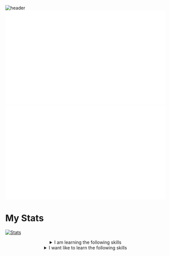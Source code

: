 ![header](https://capsule-render.vercel.app/api?type=Waving&color=333333&height=250&section=header&text=AchromaticDev&fontSize=70&animation=fadeIn&fontColor=DDDDDD)
[![Language](https://raw.githubusercontent.com/KBluePurple/github-stats-transparent/output/generated/languages.svg)](https://github.com/KBluePurple)
[![Overview](https://raw.githubusercontent.com/KBluePurple/github-stats-transparent/output/generated/overview.svg)](https://github.com/KBluePurple)

# My Stats

[![Stats](https://github-readme-stats.vercel.app/api?username=KBluePurple&show_icons=true)](https://github.com/KBluePurple)

<details align="center">
  <summary>I am learning the following skills</summary>
  <p align="center" style="font-size: 30px">
    <b>I am learning the following skills</b>
  </p>

  <p align="center">
    <img src="https://img.shields.io/static/v1?style=for-the-badge&message=Visual+Studio&color=5C2D91&logo=Visual+Studio&logoColor=FFFFFF&label="/>
    <img src="https://img.shields.io/static/v1?style=for-the-badge&message=Visual+Studio+Code&color=007ACC&logo=Visual+Studio+Code&logoColor=FFFFFF&label="/>
  </p>

  <p align="center">
    <img src="https://img.shields.io/static/v1?style=for-the-badge&message=Git&color=F05032&logo=Git&logoColor=FFFFFF&label="/>
    <img src="https://img.shields.io/static/v1?style=for-the-badge&message=GitHub&color=181717&logo=GitHub&logoColor=FFFFFF&label="/>
    <img src="https://img.shields.io/static/v1?style=for-the-badge&message=Sourcetree&color=0052CC&logo=Sourcetree&logoColor=FFFFFF&label="/>
  </p>

  <p align="center">
    <img src="https://img.shields.io/static/v1?style=for-the-badge&message=Adobe+Creative+Cloud&color=DA1F26&logo=Adobe+Creative+Cloud&logoColor=FFFFFF&label="/>
    <img src="https://img.shields.io/static/v1?style=for-the-badge&message=Adobe+Photoshop&color=31A8FF&logo=Adobe+Photoshop&logoColor=FFFFFF&label="/>
    <img src="https://img.shields.io/static/v1?style=for-the-badge&message=Adobe+Illustrator&color=222222&logo=Adobe+Illustrator&logoColor=FF9A00&label="/>
    <img src="https://img.shields.io/static/v1?style=for-the-badge&message=Adobe+XD&color=FF61F6&logo=Adobe+XD&logoColor=FFFFFF&label="/>
    <img src="https://img.shields.io/static/v1?style=for-the-badge&message=Postman&color=FF6C37&logo=Postman&logoColor=FFFFFF&label="/>
    <img src="https://img.shields.io/static/v1?style=for-the-badge&message=diagrams.net&color=F08705&logo=diagrams.net&logoColor=FFFFFF&label="/>
    <img src="https://img.shields.io/static/v1?style=for-the-badge&message=reveal.js&color=222222&logo=reveal.js&logoColor=F2E142&label="/>
  </p>

  <p align="center">
    <img src="https://img.shields.io/static/v1?style=for-the-badge&message=C+Sharp&color=239120&logo=C+Sharp&logoColor=FFFFFF&label="/>
    <img src="https://img.shields.io/static/v1?style=for-the-badge&message=C%2B%2B&color=00599C&logo=C%2B%2B&logoColor=FFFFFF&label="/>
    <img src="https://img.shields.io/static/v1?style=for-the-badge&message=C&color=222222&logo=C&logoColor=A8B9CC&label="/>
    <img src="https://img.shields.io/static/v1?style=for-the-badge&message=JavaScript&color=222222&logo=JavaScript&logoColor=F7DF1E&label="/>
    <img src="https://img.shields.io/static/v1?style=for-the-badge&message=TypeScript&color=3178C6&logo=TypeScript&logoColor=FFFFFF&label="/>
    <img src="https://img.shields.io/static/v1?style=for-the-badge&message=Rust&color=000000&logo=Rust&logoColor=FFFFFF&label="/>
  </p>

  <p align="center">
    <img src="https://img.shields.io/static/v1?style=for-the-badge&message=HTML5&color=E34F26&logo=HTML5&logoColor=FFFFFF&label="/>
    <img src="https://img.shields.io/static/v1?style=for-the-badge&message=CSS3&color=1572B6&logo=CSS3&logoColor=FFFFFF&label="/>
    <img src="https://img.shields.io/static/v1?style=for-the-badge&message=Markdown&color=000000&logo=Markdown&logoColor=FFFFFF&label="/>
  </p>

  <p align="center">
    <img src="https://img.shields.io/static/v1?style=for-the-badge&message=Unity&color=222222&logo=Unity&logoColor=FFFFFF&label="/>
    <img src="https://img.shields.io/static/v1?style=for-the-badge&message=.NET&color=512BD4&logo=.NET&logoColor=FFFFFF&label="/>
    <img src="https://img.shields.io/static/v1?style=for-the-badge&message=Node.js&color=339933&logo=Node.js&logoColor=FFFFFF&label="/>
    <img src="https://img.shields.io/static/v1?style=for-the-badge&message=ts-node&color=3178C6&logo=ts-node&logoColor=FFFFFF&label="/>
    <img src="https://img.shields.io/static/v1?style=for-the-badge&message=Express&color=000000&logo=Express&logoColor=FFFFFF&label="/>
    <img src="https://img.shields.io/static/v1?style=for-the-badge&message=Socket.io&color=010101&logo=Socket.io&logoColor=FFFFFF&label="/>
    <img src="https://img.shields.io/static/v1?style=for-the-badge&message=Svelte&color=FF3E00&logo=Svelte&logoColor=FFFFFF&label="/>
    <img src="https://img.shields.io/static/v1?style=for-the-badge&message=Electron&color=47848F&logo=Electron&logoColor=FFFFFF&label="/>
  </p>

  <p align="center">
    <img src="https://img.shields.io/static/v1?style=for-the-badge&message=Windows+Terminal&color=4D4D4D&logo=Windows+Terminal&logoColor=FFFFFF&label="/>
    <img src="https://img.shields.io/static/v1?style=for-the-badge&message=pnpm&color=222222&logo=pnpm&logoColor=F69220&label="/>
    <img src="https://img.shields.io/static/v1?style=for-the-badge&message=npm&color=CB3837&logo=npm&logoColor=FFFFFF&label="/>
    <img src="https://img.shields.io/static/v1?style=for-the-badge&message=NuGet&color=004880&logo=NuGet&logoColor=FFFFFF&label="/>
  </p>

  <p align="center">
    <img src="https://img.shields.io/static/v1?style=for-the-badge&message=MariaDB&color=003545&logo=MariaDB&logoColor=FFFFFF&label="/>
    <img src="https://img.shields.io/static/v1?style=for-the-badge&message=MongoDB&color=47A248&logo=MongoDB&logoColor=FFFFFF&label="/>
    <img src="https://img.shields.io/static/v1?style=for-the-badge&message=SQLite&color=003B57&logo=SQLite&logoColor=FFFFFF&label="/>
  </p>

  <p align="center">
    <img src="https://img.shields.io/static/v1?style=for-the-badge&message=Windows&color=0078D6&logo=Windows&logoColor=FFFFFF&label="/>
    <img src="https://img.shields.io/static/v1?style=for-the-badge&message=Ubuntu&color=E95420&logo=Ubuntu&logoColor=FFFFFF&label="/>
  </p>
</details>

<details align="center">
  <summary>I want like to learn the following skills</summary>
  <p align="center" style="font-size: 30px">
    <b>I want like to learn the following skills</b>
  </p>

  <p align="center">
  </p>
</details>
